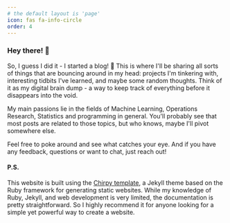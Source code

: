 ```yaml
---
# the default layout is 'page'
icon: fas fa-info-circle
order: 4
---
```


### Hey there! 👋

So, I guess I did it - I started a blog! 🎉  This is where I'll be sharing all sorts of things that are bouncing around in my head: projects I'm tinkering with, interesting tidbits I've learned, and maybe some random thoughts.  Think of it as my digital brain dump - a way to keep track of everything before it disappears into the void.

My main passions lie in the fields of Machine Learning, Operations Research, Statistics and programming in general.  You'll probably see that most posts are related to those topics, but who knows, maybe I'll pivot somewhere else.

Feel free to poke around and see what catches your eye.  And if you have any feedback, questions or want to chat, just reach out!

#### P.S.

This website is built using the [Chirpy template](https://chirpy.cotes.page/), a Jekyll theme based on the Ruby framework for generating static websites. While my knowledge of Ruby, Jekyll, and web development is very limited, the documentation is pretty straightforward. So I highly recommend it for anyone looking for a simple yet powerful way to create a website.
